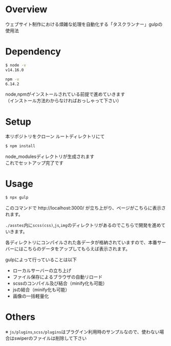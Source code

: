 # Overview

ウェブサイト制作における煩雑な処理を自動化する「タスクランナー」gulpの使用法

# Dependency

```sh
$ node -v
v14.16.0

npm -v
6.14.2
```
node,npmがインストールされている前提で進めていきます<br>（インストール方法わからなければおっしゃって下さい）

# Setup

本リポジトリをクローン
ルートディレクトリにて

```sh
$ npm install
```
node_modulesディレクトリが生成されます<br>これでセットアップ完了です

# Usage

```sh
$ npx gulp
```
このコマンドで
http://localhost:3000/
が立ち上がり、ページがこちらに表示されます。

```./asstes```内に```scss(css)```,```js```,```img```のディレクトリがあるのでこちらで開発を進めていきます。

各ディレクトリにコンパイルされた各データが格納されていますので、本番サーバーにはこちらのデータをアップしてもらえば表示されます。

gulpによって行っていることは以下

- ローカルサーバーの立ち上げ
- ファイル保存によるブラウザの自動リロード
- scssのコンパイル及び結合（minify化も可能）
- jsの結合（minify化も可能）
- 画像の一括軽量化

# Others

※ ```js/plugins```,```scss/plugins```はプラグイン利用時のサンプルなので、使わない場合はswiperのファイルは削除して下さい